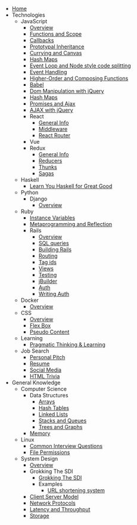 <!-- docs/_sidebar.md -->

* [Home](/)
* Technologies
  * JavaScript
	* [Overview](/javascript/overview)
	* [Functions and Scope](/javascript/functions_and_scope)
	* [Callbacks](/javascript/callbacks)
	* [Prototypal Inheritance](/javascript/prototypal_inheritance)
	* [Currying and Canvas](/javascript/currying_and_canvas)
	* [Hash Maps](/javascript/js_hash_maps)
	* [Event Loop and Node style code splitting](/javascript/event_loop_and_node_code_splitting.md)
	* [Event Handling](/javascript/event_handling)
	* [Higher-Order and Composing Functions](/javascript/higher_order_and_composing_fuctions)
	* [Babel](/javascript/babel)
	* [Dom Manipulation with jQuery](/javascript/dom_manipulation_and_jquery)
	* [Hash Maps](/javascript/js_hash_maps)
	* [Promises and Ajax](javascript/promises_and_ajax)
	* [AJAX with jQuery](/javascript/jquery_ajax_and_promises)
	* React
	  * [General Info](/javascript/react/overview)
	  * [Middleware](/javascript/react/middleware)
	  * [React Router](/javascript/react/react_router)
	* Vue
	* Redux
	  * [General Info](/javascript/redux/overview)
	  * [Reducers](/javascript/redux/reducers_and_react)
	  * [Thunks](/javascript/redux/thunks_and_ajax)
	  * [Sagas](/javascript/redux/redux_sagas.md)
  * Haskell
  	* [Learn You Haskell for Great Good](/haskell/learn_you_haskell_for_great_good)
  * Python
	* Django
	  * [Overview](/python/django/overview.md)
  * Ruby
	* [Instance Variables](/ruby/instance_variables)
	* [Metaprogramming and Reflection](/ruby/metaprogramming_and_reflection)
	* Rails
	  * [Overview](/ruby/rails/overview)
	  * [SQL queries](/ruby/rails/sql_in_rails_and_metaprogramming)
	  * [Building Rails](/ruby/rails/building_rails)
	  * [Routing](/ruby/rails/routing)
	  * [Tag ids](/ruby/rails/tag_ids)
	  * [Views](/ruby/rails/views)
	  * [Testing](/ruby/rails/testing)
	  * [jBuilder](/ruby/rails/jbuilder)
	  * [Auth](/ruby/rails/auth)
	  * [Writing Auth](/ruby/rails/building_auth)
  * Docker
	* [Overview](/Docker/overview)
  * CSS
	* [Overview](/css/overview)
	* [Flex Box](/css/flex_box_postion_and_rails)
	* [Pseudo Content](/css/pseudo_content)
  * Learning
	* [Pragmatic Thinking & Learning](/learning/notes_on_pragmatic_thinking_and_learning)
  * Job Search
	* [Personal Pitch](/job_search/personal_pitch_notes)
	* [Resume](/job_search/resume_notes)
	* [Social Media](/job_search/social_media)
	* [HTML Trivia](/job_search/html_trivia)
* General Knowledge
  * Computer Science
	* Data Structures
	  * [Arrays](/computer_science/data_structures/arrays.md)
	  * [Hash Tables](/computer_science/data_structures/hash_table.md)
	  * [Linked Lists](/computer_science/data_structures/linked_lists.md)
	  * [Stacks and Queues](/computer_science/data_structures/stacks_and_queues.md)
	  * [Trees and Graphs](/computer_science/data_structures/trees_and_graphs.md)
	* [Memory](/computer_science/memory.md)
  * Linux
	* [Common Interview Questions](/linux/common_interview_questions.md)
	* [File Permissions](/linux/file_perssions.md)
  * System Design
	* [Overview](/systems_design/overview.md)
	* Grokking The SDI
	  * [Grokking The SDI](/systems_design/grokking_the_sdi/grakking_the_sdi.md)
	  * Examples
		* [URL shortening system](/systems_design/grokking_the_sdi/examples/url_shortening_service.md)
	* [Client Server Model](/systems_design/client_server_model.md)
	* [Network Protocols](/systems_design/network_protocols.md)
	* [Latency and Throughput](/systems_design/latency_and_throughput.md)
	* [Storage](/systems_design/storage.md)
